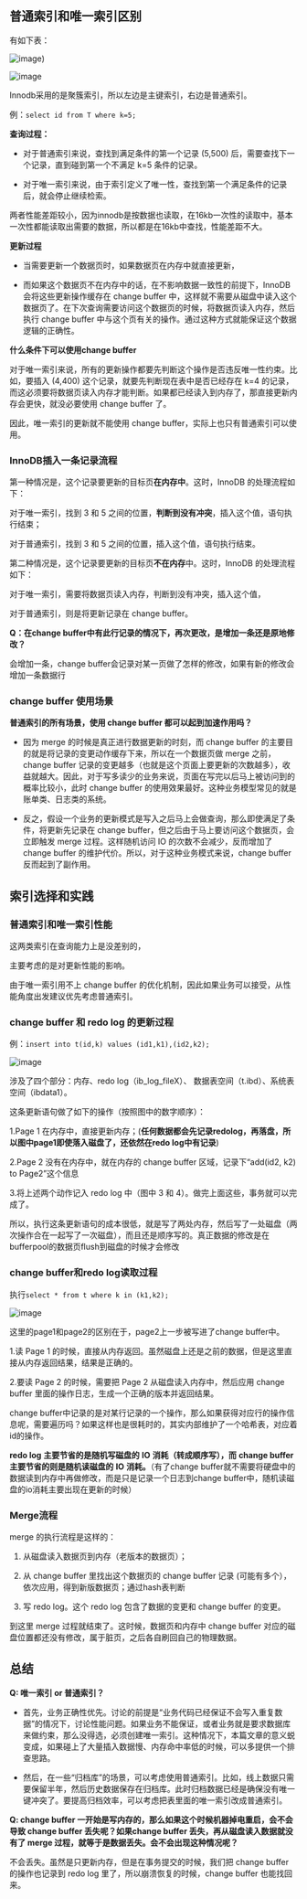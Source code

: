 ## 普通索引和唯一索引区别

有如下表：

![image](https://img-blog.csdnimg.cn/20200726113926624.png?x-oss-process=image/watermark,type_ZmFuZ3poZW5naGVpdGk,shadow_10,text_aHR0cHM6Ly9ibG9nLmNzZG4ubmV0L1ZpbmNlX1dhbmcx,size_16,color_FFFFFF,t_70))

![image](https://github.com/whw19970927/Mysql-learning/blob/master/Image/image-20200725233530593.png)

Innodb采用的是聚簇索引，所以左边是主键索引，右边是普通索引。

例：`select id from T where k=5;`

**查询过程：** 

* 对于普通索引来说，查找到满足条件的第一个记录 (5,500) 后，需要查找下一个记录，直到碰到第一个不满足 k=5 条件的记录。

* 对于唯一索引来说，由于索引定义了唯一性，查找到第一个满足条件的记录后，就会停止继续检索。

两者性能差距较小，因为innodb是按数据也读取，在16kb一次性的读取中，基本一次性都能读取出需要的数据，所以都是在16kb中查找，性能差距不大。

**更新过程**

* 当需要更新一个数据页时，如果数据页在内存中就直接更新，

* 而如果这个数据页不在内存中的话，在不影响数据一致性的前提下，InnoDB 会将这些更新操作缓存在 change buffer 中，这样就不需要从磁盘中读入这个数据页了。在下次查询需要访问这个数据页的时候，将数据页读入内存，然后执行 change buffer 中与这个页有关的操作。通过这种方式就能保证这个数据逻辑的正确性。

  

**什么条件下可以使用change buffer**

对于唯一索引来说，所有的更新操作都要先判断这个操作是否违反唯一性约束。比如，要插入 (4,400) 这个记录，就要先判断现在表中是否已经存在 k=4 的记录，而这必须要将数据页读入内存才能判断。如果都已经读入到内存了，那直接更新内存会更快，就没必要使用 change buffer 了。

因此，唯一索引的更新就不能使用 change buffer，实际上也只有普通索引可以使用。



### InnoDB插入一条记录流程

第一种情况是，这个记录要更新的目标页**在内存中**。这时，InnoDB 的处理流程如下：

对于唯一索引，找到 3 和 5 之间的位置，**判断到没有冲突**，插入这个值，语句执行结束；

对于普通索引，找到 3 和 5 之间的位置，插入这个值，语句执行结束。



第二种情况是，这个记录要更新的目标页**不在内存**中。这时，InnoDB 的处理流程如下：

对于唯一索引，需要将数据页读入内存，判断到没有冲突，插入这个值，

对于普通索引，则是将更新记录在 change buffer。



**Q：在change buffer中有此行记录的情况下，再次更改，是增加一条还是原地修改？**

会增加一条，change buffer会记录对某一页做了怎样的修改，如果有新的修改会增加一条数据行



### change buffer 使用场景

**普通索引的所有场景，使用 change buffer 都可以起到加速作用吗？**

* 因为 merge 的时候是真正进行数据更新的时刻，而 change buffer 的主要目的就是将记录的变更动作缓存下来，所以在一个数据页做 merge 之前，change buffer 记录的变更越多（也就是这个页面上要更新的次数越多），收益就越大。因此，对于写多读少的业务来说，页面在写完以后马上被访问到的概率比较小，此时 change buffer 的使用效果最好。这种业务模型常见的就是账单类、日志类的系统。



* 反之，假设一个业务的更新模式是写入之后马上会做查询，那么即使满足了条件，将更新先记录在 change buffer，但之后由于马上要访问这个数据页，会立即触发 merge 过程。这样随机访问 IO 的次数不会减少，反而增加了 change buffer 的维护代价。所以，对于这种业务模式来说，change buffer 反而起到了副作用。



## 索引选择和实践

### 普通索引和唯一索引性能

这两类索引在查询能力上是没差别的，

主要考虑的是对更新性能的影响。

由于唯一索引用不上 change buffer 的优化机制，因此如果业务可以接受，从性能角度出发建议优先考虑普通索引。

### change buffer 和 redo log 的更新过程

例：`insert into t(id,k) values (id1,k1),(id2,k2);`

![image](https://github.com/whw19970927/Mysql-learning/blob/master/Image/image-20200726000339686.png)

涉及了四个部分：内存、redo log（ib_log_fileX）、 数据表空间（t.ibd）、系统表空间（ibdata1）。

这条更新语句做了如下的操作（按照图中的数字顺序）： 

1.Page 1 在内存中，直接更新内存；(**任何数据都会先记录redolog，再落盘，所以图中page1即使落入磁盘了，还依然在redo log中有记录**)

2.Page 2 没有在内存中，就在内存的 change buffer 区域，记录下“add(id2, k2) to Page2”这个信息

3.将上述两个动作记入 redo log 中（图中 3 和 4）。做完上面这些，事务就可以完成了。

所以，执行这条更新语句的成本很低，就是写了两处内存，然后写了一处磁盘（两次操作合在一起写了一次磁盘），而且还是顺序写的。真正数据的修改是在bufferpool的数据页flush到磁盘的时候才会修改



### change buffer和redo log读取过程

执行`select * from t where k in (k1,k2);`

![image](https://github.com/whw19970927/Mysql-learning/blob/master/Image/image-20200726002600051.png)

这里的page1和page2的区别在于，page2上一步被写进了change buffer中。

1.读 Page 1 的时候，直接从内存返回。虽然磁盘上还是之前的数据，但是这里直接从内存返回结果，结果是正确的。

2.要读 Page 2 的时候，需要把 Page 2 从磁盘读入内存中，然后应用 change buffer 里面的操作日志，生成一个正确的版本并返回结果。

change buffer中记录的是对某行记录的一个操作，那么如果获得对应行的操作信息呢，需要遍历吗？如果这样也是很耗时的，其实内部维护了一个哈希表，对应着id的操作。

**redo log** **主要节省的是随机写磁盘的** **IO** **消耗（转成顺序写），而** **change buffer** **主要节省的则是随机读磁盘的** **IO** **消耗。**（有了change buffer就不需要将硬盘中的数据读到内存中再做修改，而是只是记录一个日志到change buffer中，随机读磁盘的io消耗主要出现在更新的时候）



### Merge流程

merge 的执行流程是这样的：

1. 从磁盘读入数据页到内存（老版本的数据页）；

2. 从 change buffer 里找出这个数据页的 change buffer 记录 (可能有多个），依次应用，得到新版数据页；通过hash表判断

3. 写 redo log。这个 redo log 包含了数据的变更和 change buffer 的变更。



到这里 merge 过程就结束了。这时候，数据页和内存中 change buffer 对应的磁盘位置都还没有修改，属于脏页，之后各自刷回自己的物理数据。

## 总结

**Q: 唯一索引 or 普通索引？**

* 首先，业务正确性优先。讨论的前提是“业务代码已经保证不会写入重复数据”的情况下，讨论性能问题。如果业务不能保证，或者业务就是要求数据库来做约束，那么没得选，必须创建唯一索引。这种情况下，本篇文章的意义蜕变成，如果碰上了大量插入数据慢、内存命中率低的时候，可以多提供一个排查思路。 

* 然后，在一些“归档库”的场景，可以考虑使用普通索引。比如，线上数据只需要保留半年，然后历史数据保存在归档库。此时归档数据已经是确保没有唯一键冲突了。要提高归档效率，可以考虑把表里面的唯一索引改成普通索引。

**Q: change buffer 一开始是写内存的，那么如果这个时候机器掉电重启，会不会导致 change buffer 丢失呢？如果change buffer 丢失，再从磁盘读入数据就没有了 merge 过程，就等于是数据丢失。会不会出现这种情况呢？**

不会丢失。虽然是只更新内存，但是在事务提交的时候，我们把 change buffer 的操作也记录到 redo log 里了，所以崩溃恢复的时候，change buffer 也能找回来。
